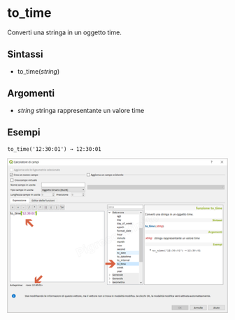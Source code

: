 # to_time

Converti una stringa in un oggetto time.

## Sintassi

* to_time(_string_)

## Argomenti

* _string_ stringa rappresentante un valore time

## Esempi
```
to_time('12:30:01') → 12:30:01
```

![](/img/data_e_ora/to_time1.png)